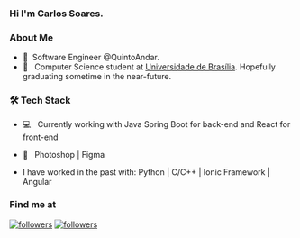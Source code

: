 <h3> Hi I'm Carlos Soares. 

<h3> About Me </h3>
  
- 🔭 &nbsp;Software Engineer  @QuintoAndar. 
- 📕 &nbsp; Computer Science student at [Universidade de Brasília](https://www.unb.br/). Hopefully graduating sometime in the near-future.

<h3>🛠 Tech Stack</h3>

  - 💻 &nbsp; Currently working with Java Spring Boot for back-end and React for front-end 

  - 🎨 &nbsp;  Photoshop | Figma

  - I have worked in the past with: Python | C/C++ | Ionic Framework | Angular


<h3> Find me at </h3>

<p>
  <a href="https://www.linkedin.com/in/carlosgsoares/"><img alt="followers" title="Linkedin" src="https://img.shields.io/badge/LinkedIn-0077B5?style=for-the-badge&logo=linkedin&logoColor=white"/></a>
  <a href="https://github.com/gabuvns"><img alt="followers" title="Follow me on Github" src="https://img.shields.io/github/followers/carolestrella?color=236ad3&style=for-the-badge&logo=github&label=Follow"/></a>
</p>
